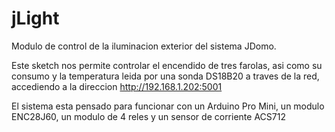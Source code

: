 jLight
======

Modulo de control de la iluminacion exterior del sistema JDomo.

Este sketch nos permite controlar el encendido de tres farolas, asi como su consumo y la temperatura leida
por una sonda DS18B20 a traves de la red, accediendo a la direccion http://192.168.1.202:5001

El sistema esta pensado para funcionar con un Arduino Pro Mini, un modulo ENC28J60, un modulo de 4 reles y un 
sensor de corriente ACS712
